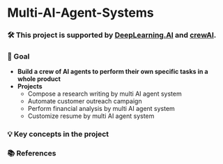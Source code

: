 # Multi-AI-Agent-Systems

### 🛠️ This project is supported by [DeepLearning.AI](https://www.deeplearning.ai/) and [crewAI](https://www.crewai.com/).

### 🎯 Goal
- **Build a crew of AI agents to perform their own specific tasks in a whole product**
- **Projects**
  - Compose a research writing by multi AI agent system
  - Automate customer outreach campaign
  - Perform financial analysis by multi AI agent system
  - Customize resume by multi AI agent system

### 💡 Key concepts in the project

### 📚 References
